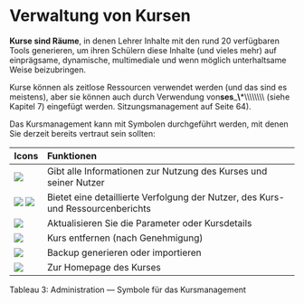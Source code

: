 # Verwaltung von Kursen

**Kurse sind Räume**, in denen Lehrer Inhalte mit den rund 20 verfügbaren Tools generieren, um ihren Schülern diese Inhalte \(und vieles mehr) auf einprägsame, dynamische, multimediale und wenn möglich unterhaltsame Weise beizubringen.

Kurse können als zeitlose Ressourcen verwendet werden \(und das sind es meistens\), aber sie können auch durch Verwendung von**ses**_**\\***\\\\\\\\\\\\\\\\ \(siehe Kapitel 7) eingefügt werden. Sitzungsmanagement auf Seite 64\).

Das Kursmanagement kann mit Symbolen durchgeführt werden, mit denen Sie derzeit bereits vertraut sein sollten:

| Icons | Funktionen |
| :--- | :--- |
| ![](../../.gitbook/assets/images64%20%286%29.png) | Gibt alle Informationen zur Nutzung des Kurses und seiner Nutzer |
| ![](../../.gitbook/assets/graficos30%20%286%29.png) ![](../../.gitbook/assets/graficos31%20%286%29.png) | Bietet eine detaillierte Verfolgung der Nutzer, des Kurs- und Ressourcenberichts |
| ![](../../.gitbook/assets/graficos28%20%286%29.png) | Aktualisieren Sie die Parameter oder Kursdetails |
| ![](../../.gitbook/assets/graficos29%20%286%29.png) | Kurs entfernen \(nach Genehmigung\) |
| ![](../../.gitbook/assets/images59%20%283%29.png) | Backup generieren oder importieren |
| ![](../../.gitbook/assets/images61%20%283%29.png) | Zur Homepage des Kurses |

Tableau 3: Administration — Symbole für das Kursmanagement